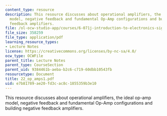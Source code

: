 ```yaml
---
content_type: resource
description: This resource discusses about operational amplifiers, the ideal op-amp
  model, negative feedback and fundamental Op-Amp configurations and building negative
  feedback amplifiers.
file: /ol-ocw-studio-app/courses/6-071j-introduction-to-electronics-signals-and-measurement-spring-2006/e7b81789ae20fd3cac8c1855359b3e10_22_op_amps1.pdf
file_size: 358259
file_type: application/pdf
learning_resource_types:
- Lecture Notes
license: https://creativecommons.org/licenses/by-nc-sa/4.0/
ocw_type: OCWFile
parent_title: Lecture Notes
parent_type: CourseSection
parent_uid: 9384461b-aeba-b2c6-c719-60dbb10543fb
resourcetype: Document
title: 22_op_amps1.pdf
uid: e7b81789-ae20-fd3c-ac8c-1855359b3e10
---
```

This resource discusses about operational amplifiers, the ideal op-amp model, negative feedback and fundamental Op-Amp configurations and building negative feedback amplifiers.